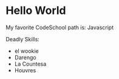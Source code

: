 # Hello World

My favorite CodeSchool path is: Javascript

Deadly Skills:

* el wookie
* Darengo
* La Countesa
* Houvres
